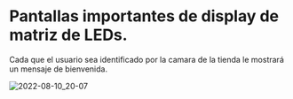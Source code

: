 # Pantallas importantes de display de matriz de LEDs.

Cada que el usuario sea identificado por la camara de la tienda le mostrará un mensaje de bienvenida.

![2022-08-10_20-07](https://user-images.githubusercontent.com/36056832/184048302-2cde54aa-ca4d-4e3c-90da-2848d7346d7c.png)
